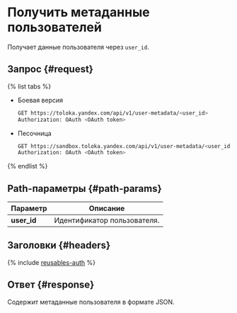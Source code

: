 # Получить метаданные пользователей

Получает данные пользователя через `user_id`.

## Запрос {#request}

{% list tabs %}

- Боевая версия

  ```bash
  GET https://toloka.yandex.com/api/v1/user-metadata/<user_id>
  Authorization: OAuth <OAuth token>
  ```

- Песочница

  ```bash
  GET https://sandbox.toloka.yandex.com/api/v1/user-metadata/<user_id>
  Authorization: OAuth <OAuth token>
  ```
{% endlist %}

## Path-параметры {#path-params}

Параметр | Описание
----- | -----
**user_id** | Идентификатор пользователя.


## Заголовки {#headers}

{% include [reusables-auth](../_includes/reusables/id-reusables/auth.md) %}


## Ответ {#response}

Содержит метаданные пользователя в формате JSON.
